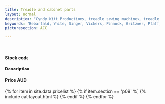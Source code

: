 ```yaml
---
title: Treadle and cabinet parts
layout: normal
description: "Cyndy Kitt Productions, treadle sewing machines, treadle sewing machine parts, sewing machine parts, vintage treadle sewing machines, reproduction sewing machine manuals, sewing machine manual, sewing, clothing, accessories, costume, bags, eco friendly, green machine, craft, treadle, design, eco sewing, sustainable craft"
keywords: "Bebarfald, White, Singer, Vickers, Pinnock, Gritzner, Pfaff, treadle sewing machine, vintage sewing machine, sewing machine manual, sewing"
picturesection: ACC

---
```


<div class="container mb-4">
<div class="row bg-light">
<div class="m-2 col-3">
&nbsp;
</div><!-- end col -->
<div class="m-2 col-2">
  <h4>Stock code</h4>
</div><!-- end col -->
<div class="m-2 col-5">
  <h4>Description</h4>
</div><!-- end col -->
<div class="m-2 col-1 text-right">
  <h4>Price AUD</h4>
</div><!-- end col -->
</div><!-- end row -->


{% for item in site.data.pricelist %}
{% if item.section == 'p09' %}
{% include cat-layout.html %}
{% endif %}
{% endfor %}

</div><!-- end container -->
